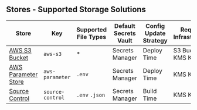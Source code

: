 ## Stores - Supported Storage Solutions ##

| Store | Key | Supported File Types | Default Secrets Vault | Config Update Strategy | Required Infrastructure | Setup Complexity |
|-----|-----|-----|-----|-----|-----|-----|
| [AWS S3 Bucket](S3.md) | `aws-s3` | * | Secrets Manager | Deploy Time | S3 Bucket, KMS Key| Moderate |
| [AWS Parameter Store](PARAMETER.md) | `aws-parameter` | `.env` | Secrets Manager | Deploy Time | KMS Key | Low |
| [Source Control](SOURCE_CONTROL.md) | `source-control` | `.env` `.json` | Secrets Manager | Build Time | KMS Key | Low |

